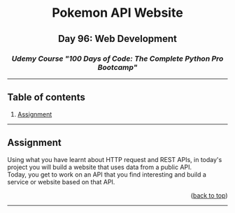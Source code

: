<a id="readme-top"></a>
<div align="center">
<h1>Pokemon API Website</h1>
<h2>Day 96: Web Development</h2>
<i><h3>Udemy Course "100 Days of Code: The Complete Python Pro Bootcamp"</h3></i>
</div>
<hr>

<!-- TABLE OF CONTENTS -->
## Table of contents
1. [Assignment](#assignment)

<hr>

<a id="assignment"></a>
## Assignment
Using what you have learnt about HTTP request and REST APIs, in today's project you will build a website that uses data from a public API.<br>
Today, you get to work on an API that you find interesting and build a service or website based on that API.
<p align="right">(<a href="#readme-top">back to top</a>)</p>

<hr>
